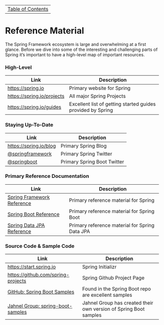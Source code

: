 <table><tr><td><a href="https://github.com/JahnelGroup/journey-through-spring">Table of Contents</a></td></tr></table>

Reference Material
======

The Spring Framework ecosystem is large and overwhelming at a first glance. Before we dive into some of the interesting and challenging parts of Spring it’s important to have a high-level map of important resources. 

### High-Level
| Link                       | Description                                                 |
| -------------------------- | ----------------------------------------------------------- |
| https://spring.io          | Primary website for Spring                                  |
| https://spring.io/projects | All major Spring Projects                                   |
| https://spring.io/guides   | Excellent list of getting started guides provided by Spring |

### Staying Up-To-Date
| Link                       | Description                                               |
| -------------------------- | --------------------------------------------------------- |
| https://spring.io/blog     | Primary Spring Blog                                       |
| [@springframework](https://twitter.com/springframework) | Primary Spring Twitter       |
| [@springboot](https://twitter.com/springboot)           | Primary Spring Boot Twitter  |

### Primary Reference Documentation
| Link                       | Description                                               |
| -------------------------- | --------------------------------------------------------- |
| [Spring Framework Reference](https://docs.spring.io/spring-framework/docs/current/spring-framework-reference/index.html)     | Primary reference material for Spring                                      |
| [Spring Boot Reference](https://docs.spring.io/spring-boot/docs/current/reference/htmlsingle/) | Primary reference material for Spring Boot       |
| [Spring Data JPA Reference](https://docs.spring.io/spring-data/jpa/docs/current/reference/html/)           | Primary reference material for Spring Data JPA  |

### Source Code & Sample Code
| Link                       | Description                                               |
| -------------------------- | --------------------------------------------------------- |
| https://start.spring.io    | Spring Initializr  |
| https://github.com/spring-projects | Spring Github Project Page |
| [GitHub: Spring Boot Samples](https://github.com/spring-projects/spring-boot/tree/master/spring-boot-samples) | Found in the Spring Boot repo are excellent samples |
| [Jahnel Group: spring-boot-samples](https://github.com/JahnelGroup/spring-boot-samples)           | Jahnel Group has created their own version of Spring Boot samples |
